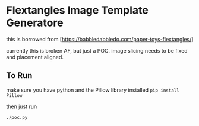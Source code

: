 # Flextangles Image Template Generatore

this is borrowed from [https://babbledabbledo.com/paper-toys-flextangles/]

currently this is broken AF, but just a POC.  image slicing needs to be fixed and placement aligned. 

## To Run

make sure you have python and the Pillow library installed `pip install Pillow`

then just run

`./poc.py` 
